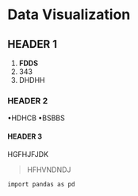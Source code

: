 # Data Visualization

## HEADER 1
1. **FDDS**
2. 343
3. DHDHH
### HEADER 2
•HDHCB
•BSBBS



#### HEADER 3
HGFHJFJDK
>HFHVNDNDJ

```import pandas as pd```
